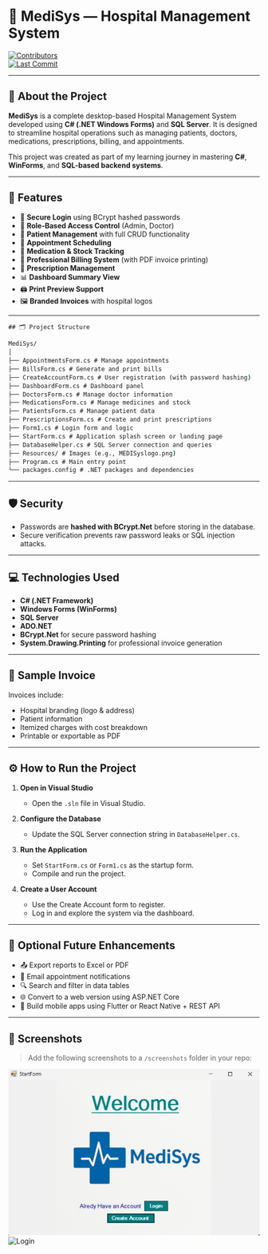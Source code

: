 # 🏥 MediSys — Hospital Management System  
[![Contributors](https://img.shields.io/badge/contributors-1-blue.svg)](CONTRIBUTORS.md)  
[![Last Commit](https://img.shields.io/github/last-commit/yourusername/MediSys)](https://github.com/yourusername/MediSys)

---

## 🌟 About the Project

**MediSys** is a complete desktop-based Hospital Management System developed using **C# (.NET Windows Forms)** and **SQL Server**. It is designed to streamline hospital operations such as managing patients, doctors, medications, prescriptions, billing, and appointments.

This project was created as part of my learning journey in mastering **C#**, **WinForms**, and **SQL-based backend systems**.

---

## 🚀 Features

- 🔐 **Secure Login** using BCrypt hashed passwords  
- 👥 **Role-Based Access Control** (Admin, Doctor)  
- 🏥 **Patient Management** with full CRUD functionality  
- 📅 **Appointment Scheduling**  
- 💊 **Medication & Stock Tracking**  
- 🧾 **Professional Billing System** (with PDF invoice printing)  
- 📝 **Prescription Management**  
- 📊 **Dashboard Summary View**  
- 🖨️ **Print Preview Support**  
- 🖼️ **Branded Invoices** with hospital logos  

---
```cmd
## 🗂️ Project Structure

MediSys/
│
├── AppointmentsForm.cs # Manage appointments
├── BillsForm.cs # Generate and print bills
├── CreateAccountForm.cs # User registration (with password hashing)
├── DashboardForm.cs # Dashboard panel
├── DoctorsForm.cs # Manage doctor information
├── MedicationsForm.cs # Manage medicines and stock
├── PatientsForm.cs # Manage patient data
├── PrescriptionsForm.cs # Create and print prescriptions
├── Form1.cs # Login form and logic
├── StartForm.cs # Application splash screen or landing page
├── DatabaseHelper.cs # SQL Server connection and queries
├── Resources/ # Images (e.g., MEDISyslogo.png)
├── Program.cs # Main entry point
└── packages.config # .NET packages and dependencies
```



---

## 🛡️ Security

- Passwords are **hashed with BCrypt.Net** before storing in the database.  
- Secure verification prevents raw password leaks or SQL injection attacks.

---

## 💻 Technologies Used

- **C# (.NET Framework)**  
- **Windows Forms (WinForms)**  
- **SQL Server**  
- **ADO.NET**  
- **BCrypt.Net** for secure password hashing  
- **System.Drawing.Printing** for professional invoice generation  

---

## 🧾 Sample Invoice

Invoices include:

- Hospital branding (logo & address)  
- Patient information  
- Itemized charges with cost breakdown  
- Printable or exportable as PDF  

---

## ⚙️ How to Run the Project

1. **Open in Visual Studio**  
   - Open the `.sln` file in Visual Studio.

2. **Configure the Database**  
   - Update the SQL Server connection string in `DatabaseHelper.cs`.

3. **Run the Application**  
   - Set `StartForm.cs` or `Form1.cs` as the startup form.  
   - Compile and run the project.

4. **Create a User Account**  
   - Use the Create Account form to register.  
   - Log in and explore the system via the dashboard.

---

## 🧩 Optional Future Enhancements

- 📤 Export reports to Excel or PDF  
- 📧 Email appointment notifications  
- 🔍 Search and filter in data tables  
- 🌐 Convert to a web version using ASP.NET Core  
- 📱 Build mobile apps using Flutter or React Native + REST API  

---

## 📸 Screenshots

> Add the following screenshots to a `/screenshots` folder in your repo:


![Dashboard](https://github.com/supunabeywickrama/HospitalManagementSystem/blob/master/New%20folder%20(2)/WhatsApp%20Image%202025-07-06%20at%2020.59.09_4965ec82.jpg)
![Login](screenshots/login.png)
